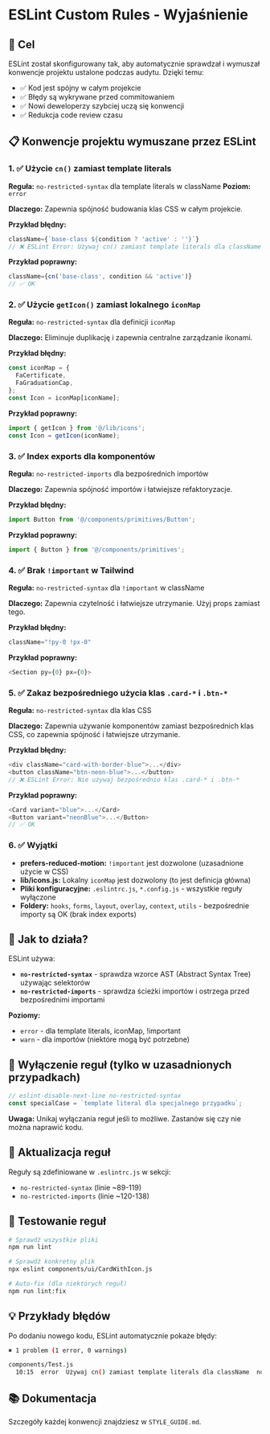 # ESLint Custom Rules - Wyjaśnienie

## 🎯 Cel

ESLint został skonfigurowany tak, aby automatycznie sprawdzał i wymuszał konwencje projektu ustalone podczas audytu. Dzięki temu:
- ✅ Kod jest spójny w całym projekcie
- ✅ Błędy są wykrywane przed commitowaniem
- ✅ Nowi deweloperzy szybciej uczą się konwencji
- ✅ Redukcja code review czasu

## 📋 Konwencje projektu wymuszane przez ESLint

### 1. ✅ Użycie `cn()` zamiast template literals
**Reguła:** `no-restricted-syntax` dla template literals w className
**Poziom:** `error`

**Dlaczego:** Zapewnia spójność budowania klas CSS w całym projekcie.

**Przykład błędny:**
```javascript
className={`base-class ${condition ? 'active' : ''}`}
// ❌ ESLint Error: Używaj cn() zamiast template literals dla className
```

**Przykład poprawny:**
```javascript
className={cn('base-class', condition && 'active')}
// ✅ OK
```

### 2. ✅ Użycie `getIcon()` zamiast lokalnego `iconMap`
**Reguła:** `no-restricted-syntax` dla definicji `iconMap`

**Dlaczego:** Eliminuje duplikację i zapewnia centralne zarządzanie ikonami.

**Przykład błędny:**
```javascript
const iconMap = {
  FaCertificate,
  FaGraduationCap,
};
const Icon = iconMap[iconName];
```

**Przykład poprawny:**
```javascript
import { getIcon } from '@/lib/icons';
const Icon = getIcon(iconName);
```

### 3. ✅ Index exports dla komponentów
**Reguła:** `no-restricted-imports` dla bezpośrednich importów

**Dlaczego:** Zapewnia spójność importów i łatwiejsze refaktoryzacje.

**Przykład błędny:**
```javascript
import Button from '@/components/primitives/Button';
```

**Przykład poprawny:**
```javascript
import { Button } from '@/components/primitives';
```

### 4. ✅ Brak `!important` w Tailwind
**Reguła:** `no-restricted-syntax` dla `!important` w className

**Dlaczego:** Zapewnia czytelność i łatwiejsze utrzymanie. Użyj props zamiast tego.

**Przykład błędny:**
```javascript
className="!py-0 !px-0"
```

**Przykład poprawny:**
```javascript
<Section py={0} px={0}>
```

### 5. ✅ Zakaz bezpośredniego użycia klas `.card-*` i `.btn-*`
**Reguła:** `no-restricted-syntax` dla klas CSS

**Dlaczego:** Zapewnia używanie komponentów zamiast bezpośrednich klas CSS, co zapewnia spójność i łatwiejsze utrzymanie.

**Przykład błędny:**
```javascript
<div className="card-with-border-blue">...</div>
<button className="btn-neon-blue">...</button>
// ❌ ESLint Error: Nie używaj bezpośrednio klas .card-* i .btn-*
```

**Przykład poprawny:**
```javascript
<Card variant="blue">...</Card>
<Button variant="neonBlue">...</Button>
// ✅ OK
```

### 6. ✅ Wyjątki

- **prefers-reduced-motion:** `!important` jest dozwolone (uzasadnione użycie w CSS)
- **lib/icons.js:** Lokalny `iconMap` jest dozwolony (to jest definicja główna)
- **Pliki konfiguracyjne:** `.eslintrc.js`, `*.config.js` - wszystkie reguły wyłączone
- **Foldery:** `hooks`, `forms`, `layout`, `overlay`, `context`, `utils` - bezpośrednie importy są OK (brak index exports)

## 🔧 Jak to działa?

ESLint używa:
- **`no-restricted-syntax`** - sprawdza wzorce AST (Abstract Syntax Tree) używając selektorów
- **`no-restricted-imports`** - sprawdza ścieżki importów i ostrzega przed bezpośrednimi importami

**Poziomy:**
- `error` - dla template literals, iconMap, !important
- `warn` - dla importów (niektóre mogą być potrzebne)

## 🚫 Wyłączenie reguł (tylko w uzasadnionych przypadkach)

```javascript
// eslint-disable-next-line no-restricted-syntax
const specialCase = `template literal dla specjalnego przypadku`;
```

**Uwaga:** Unikaj wyłączania reguł jeśli to możliwe. Zastanów się czy nie można naprawić kodu.

## 📝 Aktualizacja reguł

Reguły są zdefiniowane w `.eslintrc.js` w sekcji:
- `no-restricted-syntax` (linie ~89-119)
- `no-restricted-imports` (linie ~120-138)

## 🧪 Testowanie reguł

```bash
# Sprawdź wszystkie pliki
npm run lint

# Sprawdź konkretny plik
npx eslint components/ui/CardWithIcon.js

# Auto-fix (dla niektórych reguł)
npm run lint:fix
```

## 💡 Przykłady błędów

Po dodaniu nowego kodu, ESLint automatycznie pokaże błędy:

```bash
✖ 1 problem (1 error, 0 warnings)

components/Test.js
  10:15  error  Używaj cn() zamiast template literals dla className  no-restricted-syntax
```

## 📚 Dokumentacja

Szczegóły każdej konwencji znajdziesz w `STYLE_GUIDE.md`.
